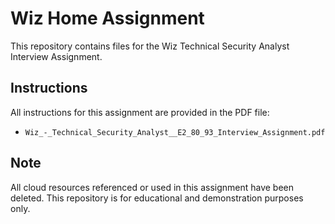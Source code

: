 # Wiz Home Assignment

This repository contains files for the Wiz Technical Security Analyst Interview Assignment.

## Instructions

All instructions for this assignment are provided in the PDF file:

- `Wiz_-_Technical_Security_Analyst__E2_80_93_Interview_Assignment.pdf`

## Note

All cloud resources referenced or used in this assignment have been deleted. This repository is for educational and demonstration purposes only. 